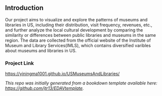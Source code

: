 
## Introduction

Our project aims to visualize and explore the patterns of museums and libraries in US, including their distribution, visit frequency, revenues, etc., and further analyze the local cultural development by comparing the similarity or differences between public libraries and museums in the same region. 
The data are collected from the official website of the Institute of Museum and Library Services(IMLS), which contains diversified varibles about museums and libraries in US.

### Project Link

https://yiningma1001.github.io/USMuseumsAndLibraries/

*This repo was initially generated from a bookdown template available here: https://github.com/jtr13/EDAVtemplate.*	





